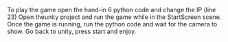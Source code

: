 To play the game open the hand-in 6 python code and change the IP (line 23)
Open theunity project and run the game while in the StartScreen scene.
Once the game is running, run the python code and wait for the camera to show.
Go back to unity, press start and enjoy.
